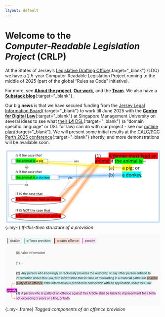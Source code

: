 ```yaml
---
layout: default
---
```


# <span>Welcome to the</span> <br><em>Computer-Readable Legislation Project</em> (CRLP)

At the States of Jersey’s [Legislative Drafting Office](https://www.gov.je/Government/NonexecLegal/StatesGreffe/Pages/LegislativeDraftingOffice.aspx){:target="_blank"} (LDO) we have a 2.5-year Computer-Readable Legislation Project running to the middle of 2025 (part of the global “Rules as Code” initiative).

For more, see [**About the project**](/about), [**Our work**](/work), and the [**Team**](/team). We also have a [**Substack blog**](https://digitallegislation.substack.com){:target="_blank"}.

Our big **news** is that we have secured funding from the [Jersey Legal Information Board](https://www.jerseylaw.je/Pages/About.aspx){:target="_blank"} to work till June 2025 with the [**Centre for Digital Law**](https://cdl.smu.edu.sg/projects/research-project-computational-law-rpcl){:target="_blank"} at Singapore Management University on several ideas to see what [their **L4** DSL](https://github.com/smucclaw){:target="_blank"} (a “domain specific language” or DSL for law) can do with our project - see our [outline plan](https://osf.io/jauqb){:target="_blank"}. We will present some initial results at the [CALC/PCC Perth 2025 conference](https://www.calc.ngo/sites/default/files/APCC-CALC%202025%20regional%20drafting%20conference%20program%20%28as%20at%2019-2-25%29_0.pdf){:target="_blank"} shortly, and more demonstrations will be available soon.

![A diagram showing the if-this-then-that structure of a piece of legislation](/images/ifttt-example.png){:.my-l} *If-this-then structure of a provision*

![A highlighted offence provision showing its component parts](/images/highlighted-provision.png){:.my-l.frame} *Tagged components of an offence provision*

